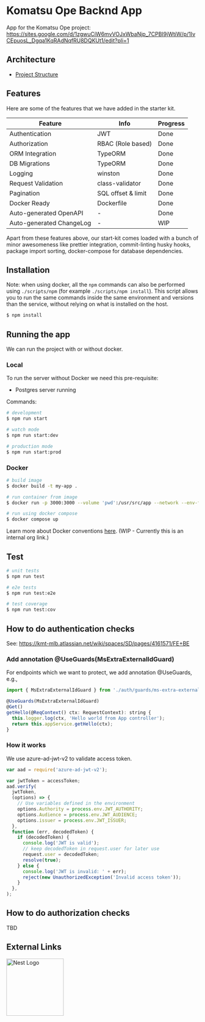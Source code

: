 # Komatsu Ope Backnd App

App for the Komatsu Ope project: https://sites.google.com/d/1zgwuCiW6mvVOJxWbaNjp_7CPBI9jWtiW/p/1IvCEpuosL_Dgqa1KqRAdNqfRU8DQKUt1/edit?pli=1

## Architecture

- [Project Structure](./docs/project-structure.md)

## Features

Here are some of the features that we have added in the starter kit.

| Feature                  | Info               | Progress |
| ------------------------ | ------------------ | -------- |
| Authentication           | JWT                | Done     |
| Authorization            | RBAC (Role based)  | Done     |
| ORM Integration          | TypeORM            | Done     |
| DB Migrations            | TypeORM            | Done     |
| Logging                  | winston            | Done     |
| Request Validation       | class-validator    | Done     |
| Pagination               | SQL offset & limit | Done     |
| Docker Ready             | Dockerfile         | Done     |
| Auto-generated OpenAPI   | -                  | Done     |
| Auto-generated ChangeLog | -                  | WIP      |

Apart from these features above, our start-kit comes loaded with a bunch of minor awesomeness like prettier integration, commit-linting husky hooks, package import sorting, docker-compose for database dependencies.

## Installation

Note: when using docker, all the `npm` commands can also be performed using `./scripts/npm` (for example `./scripts/npm install`).
This script allows you to run the same commands inside the same environment and versions than the service, without relying on what is installed on the host.

```bash
$ npm install
```

## Running the app

We can run the project with or without docker.

### Local

To run the server without Docker we need this pre-requisite:

- Postgres server running

Commands:

```bash
# development
$ npm run start

# watch mode
$ npm run start:dev

# production mode
$ npm run start:prod
```

### Docker

```bash
# build image
$ docker build -t my-app .

# run container from image
$ docker run -p 3000:3000 --volume 'pwd':/usr/src/app --network --env-file .env my-app

# run using docker compose
$ docker compose up
```

Learn more about Docker conventions [here](https://github.com/monstar-lab-group/nodejs-backend/blob/master/architecture/docker-ready.md). (WIP - Currently this is an internal org link.)

## Test

```bash
# unit tests
$ npm run test

# e2e tests
$ npm run test:e2e

# test coverage
$ npm run test:cov
```

## How to do authentication checks

See: https://kmt-mlb.atlassian.net/wiki/spaces/SD/pages/4161571/FE+BE

### Add annotation @UseGuards(MsExtraExternalIdGuard)

For endpoints which we want to protect, we add annotation @UseGuards, e.g.,

```javascript
import { MsExtraExternalIdGuard } from './auth/guards/ms-extra-external-id.guard';

@UseGuards(MsExtraExternalIdGuard)
@Get()
getHello(@ReqContext() ctx: RequestContext): string {
  this.logger.log(ctx, 'Hello world from App controller');
  return this.appService.getHello(ctx);
}
```

### How it works

We use azure-ad-jwt-v2 to validate access token.

```javascript
var aad = require('azure-ad-jwt-v2');

var jwtToken = accessToken;
aad.verify(
  jwtToken,
  (options) => {
    // Use variables defined in the environment
    options.Authority = process.env.JWT_AUTHORITY;
    options.Audience = process.env.JWT_AUDIENCE;
    options.issuer = process.env.JWT_ISSUER;
  },
  function (err, decodedToken) {
    if (decodedToken) {
      console.log('JWT is valid');
      // keep decodedToken in request.user for later use
      request.user = decodedToken;
      resolve(true);
    } else {
      console.log('JWT is invalid: ' + err);
      reject(new UnauthorizedException('Invalid access token'));
    }
  },
);
```

## How to do authorization checks

TBD

## External Links

<a href="http://nestjs.com/" target="blank"><img src="https://nestjs.com/img/logo.svg" width="150" alt="Nest Logo" /></a>

